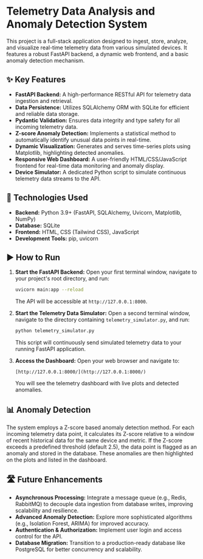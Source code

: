 # Telemetry Data Analysis and Anomaly Detection System

This project is a full-stack application designed to ingest, store, analyze, and visualize real-time telemetry data from various simulated devices. It features a robust FastAPI backend, a dynamic web frontend, and a basic anomaly detection mechanism.

## ✨ Key Features

* **FastAPI Backend:** A high-performance RESTful API for telemetry data ingestion and retrieval.
* **Data Persistence:** Utilizes SQLAlchemy ORM with SQLite for efficient and reliable data storage.
* **Pydantic Validation:** Ensures data integrity and type safety for all incoming telemetry data.
* **Z-score Anomaly Detection:** Implements a statistical method to automatically identify unusual data points in real-time.
* **Dynamic Visualization:** Generates and serves time-series plots using Matplotlib, highlighting detected anomalies.
* **Responsive Web Dashboard:** A user-friendly HTML/CSS/JavaScript frontend for real-time data monitoring and anomaly display.
* **Device Simulator:** A dedicated Python script to simulate continuous telemetry data streams to the API.

## 🚀 Technologies Used

* **Backend:** Python 3.9+ (FastAPI, SQLAlchemy, Uvicorn, Matplotlib, NumPy)
* **Database:** SQLite
* **Frontend:** HTML, CSS (Tailwind CSS), JavaScript
* **Development Tools:** pip, uvicorn

## ▶️ How to Run

1.  **Start the FastAPI Backend:**
    Open your first terminal window, navigate to your project's root directory, and run:
    ```bash
    uvicorn main:app --reload
    ```
    The API will be accessible at `http://127.0.0.1:8000`.

2.  **Start the Telemetry Data Simulator:**
    Open a second terminal window, navigate to the directory containing `telemetry_simulator.py`, and run:
    ```bash
    python telemetry_simulator.py
    ```
    This script will continuously send simulated telemetry data to your running FastAPI application.

3.  **Access the Dashboard:**
    Open your web browser and navigate to:
    ```
    [http://127.0.0.1:8000/](http://127.0.0.1:8000/)
    ```
    You will see the telemetry dashboard with live plots and detected anomalies.

## 📊 Anomaly Detection

The system employs a Z-score based anomaly detection method. For each incoming telemetry data point, it calculates its Z-score relative to a window of recent historical data for the same device and metric. If the Z-score exceeds a predefined threshold (default 2.5), the data point is flagged as an anomaly and stored in the database. These anomalies are then highlighted on the plots and listed in the dashboard.

## 🛣️ Future Enhancements

* **Asynchronous Processing:** Integrate a message queue (e.g., Redis, RabbitMQ) to decouple data ingestion from database writes, improving scalability and resilience.
* **Advanced Anomaly Detection:** Explore more sophisticated algorithms (e.g., Isolation Forest, ARIMA) for improved accuracy.
* **Authentication & Authorization:** Implement user login and access control for the API.
* **Database Migration:** Transition to a production-ready database like PostgreSQL for better concurrency and scalability.
